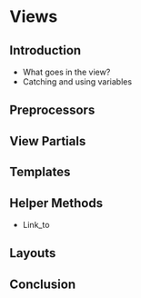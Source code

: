 # Views

## Introduction

* What goes in the view?
* Catching and using variables

## Preprocessors

## View Partials

## Templates

## Helper Methods

* Link_to

## Layouts

## Conclusion
